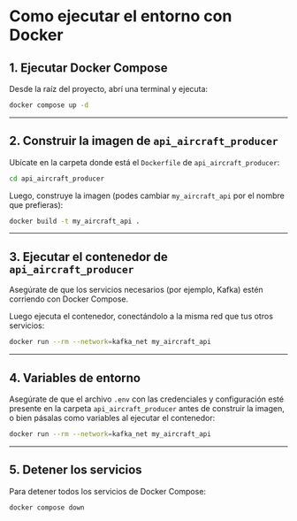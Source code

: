 # Como ejecutar el entorno con Docker

## 1. Ejecutar Docker Compose

Desde la raíz del proyecto, abrí una terminal y ejecuta:

```sh
docker compose up -d
```

---

## 2. Construir la imagen de `api_aircraft_producer`

Ubícate en la carpeta donde está el `Dockerfile` de `api_aircraft_producer`:

```sh
cd api_aircraft_producer
```

Luego, construye la imagen (podes cambiar `my_aircraft_api` por el nombre que prefieras):

```sh
docker build -t my_aircraft_api .
```

---

## 3. Ejecutar el contenedor de `api_aircraft_producer`

Asegúrate de que los servicios necesarios (por ejemplo, Kafka) estén corriendo con Docker Compose.

Luego ejecuta el contenedor, conectándolo a la misma red que tus otros servicios:

```sh
docker run --rm --network=kafka_net my_aircraft_api
```

---

## 4. Variables de entorno

Asegúrate de que el archivo `.env` con las credenciales y configuración esté presente en la carpeta `api_aircraft_producer` antes de construir la imagen, o bien pásalas como variables al ejecutar el contenedor:

```sh
docker run --rm --network=kafka_net my_aircraft_api
```

---

## 5. Detener los servicios

Para detener todos los servicios de Docker Compose:

```sh
docker compose down
```
